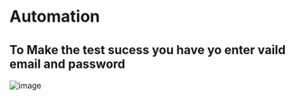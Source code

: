 # Automation
## To Make the test sucess you have yo enter vaild email and password
![image](https://github.com/YamamaAbuLiel/Automation/assets/124617912/3eff0bb0-4fcd-4287-8181-7c43b8f928a6)
